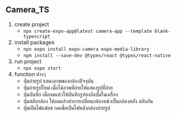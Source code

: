 ## Camera_TS

1. create project
   - `npx create-expo-app@latest camera-app --template blank-typescript`
2. install packages
   - `npx expo install expo-camera expo-media-library`
   - `npm install --save-dev @types/react @types/react-native`
3. run project
   - `npx expo start`
4. function ต่างๆ
   - ปุ่มถ่ายรูป แสดงภาพของกล้องปัจจุบัน
   - ปุ่มถ่ายรูปใหม่ เมื่อได้ภาพที่ถ่ายให้แสดงรูปที่ถ่าย
   - ปุ่มบันทึก เมื่อกดแล้วให้บันทึกรูปลงอัลบั้มในเครื่อง
   - ปุ่มสลับกล้อง ให้กดแล้วทำการเปลี่ยนกล้องหน้าเป็นกล้องหลัง สลับกัน
   - ปุ่มเปิดไฟแฟลช กดเพื่อเปิดไฟหลังกล้องถ่ายรูป
